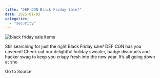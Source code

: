 ```yaml
---
title: "DEF CON Black Friday Sale!"
date: 2025-01-03
categories: 
  - "security"
---
```


![black friday sale items](https://defcon.org/images/defcon-main/post-images/blackfriday.webp)  

Still searching for just the right Black Friday sale? DEF CON has you covered! Check out our delightful holiday sweater, badge discounts and hacker swag to keep you crispy fresh into the new year. It’s all going down at sho

Go to Source
